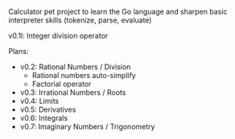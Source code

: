 Calculator pet project to learn the Go language and sharpen basic interpreter skills (tokenize, parse, evaluate)

v0.1l: Integer division operator

Plans:
 - v0.2: Rational Numbers / Division
   - Rational numbers auto-simplify
   - Factorial operator
 - v0.3: Irrational Numbers / Roots
 - v0.4: Limits
 - v0.5: Derivatives
 - v0.6: Integrals
 - v0.7: Imaginary Numbers / Trigonometry
